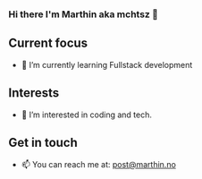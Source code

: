 ### Hi there I'm Marthin aka mchtsz 👋

<!--
**mchtsz/mchtsz** is a ✨ _special_ ✨ repository because its `README.md` (this file) appears on your GitHub profile.

Here are some ideas to get you started:

- 🔭 I’m currently working on ...
- 🌱 I’m currently learning ...
- 👯 I’m looking to collaborate on ...
- 🤔 I’m looking for help with ...
- 💬 Ask me about ...
- 📫 How to reach me: ...
- 😄 Pronouns: ...
- ⚡ Fun fact: ...
-->
## Current focus
- 🌱 I’m currently learning Fullstack development
  
## Interests
- 👀 I’m interested in coding and tech.
  
## Get in touch
- 📫 You can reach me at: post@marthin.no
